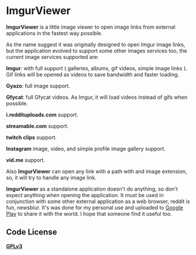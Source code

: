 **ImgurViewer**
===========
 
**ImgurViewer** is a little image viewer to open image links from external applications in the fastest way possible.

As the name suggest it was originally designed to open Imgur image links, but the application evolved to support some other images services too, the current image services supported are:

**Imgur**: with full support ( galleries, albums, gif videos, simple image links ). Gif links will be opened as videos to save bandwidth and faster loading.

**Gyazo**: full image support.

**Gfycat**: full Gfycat videos. As Imgur, it will load videos instead of gifs when possible.

**i.reddituploads.com** support.

**streamable.com** support.

**twitch clips** support.

**Instagram** image, video, and simple profile image gallery support.

**vid.me** support.

Also **ImgurViewer** can open any link with a path with and image extension, so, it will try to handle any image link.

**ImgurViewer** as a standalone application doesn't do anything, so don't expect anything when opening the application. 
It must be used in conjunction with some other external application as a web browser, reddit is fun, newsblur. 
It's was done for my personal use and uploaded to [Google Play](https://play.google.com/store/apps/details?id=com.ensoft.imgurviewer) to share it with the world. I hope that someone find it useful too.


## **Code License**

**[GPLv3](http://www.gnu.org/licenses/gpl-3.0.en.html)**

